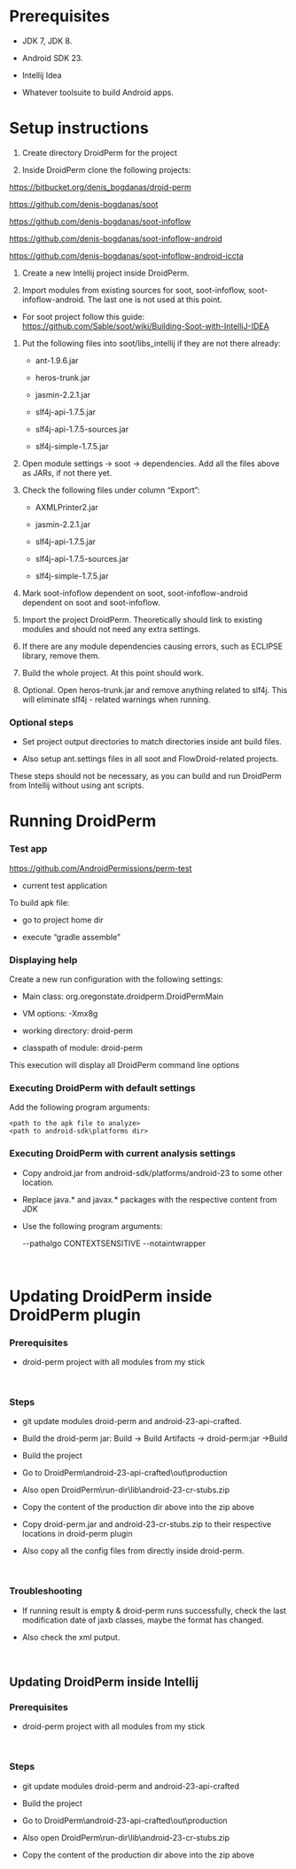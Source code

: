 Prerequisites
=============

-   JDK 7, JDK 8.

-   Android SDK 23.

-   Intellij Idea

-   Whatever toolsuite to build Android apps.

Setup instructions
==================

1.  Create directory DroidPerm for the project

2.  Inside DroidPerm clone the following projects:

<https://bitbucket.org/denis_bogdanas/droid-perm>

<https://github.com/denis-bogdanas/soot>

<https://github.com/denis-bogdanas/soot-infoflow>

<https://github.com/denis-bogdanas/soot-infoflow-android>

<https://github.com/denis-bogdanas/soot-infoflow-android-iccta>

1.  Create a new Intellij project inside DroidPerm.

2.  Import modules from existing sources for soot, soot-infoflow,
    soot-infoflow-android. The last one is not used at this point.

-   For soot project follow this guide:
    https://github.com/Sable/soot/wiki/Building-Soot-with-IntelliJ-IDEA

1.  Put the following files into soot/libs\_intellij if they are not there
    already:

    -   ant-1.9.6.jar

    -   heros-trunk.jar

    -   jasmin-2.2.1.jar

    -   slf4j-api-1.7.5.jar

    -   slf4j-api-1.7.5-sources.jar

    -   slf4j-simple-1.7.5.jar

2.  Open module settings -\> soot -\> dependencies. Add all the files above as
    JARs, if not there yet.

3.  Check the following files under column “Export”:

    -   AXMLPrinter2.jar

    -   jasmin-2.2.1.jar

    -   slf4j-api-1.7.5.jar

    -   slf4j-api-1.7.5-sources.jar

    -   slf4j-simple-1.7.5.jar

4.  Mark soot-infoflow dependent on soot, soot-infoflow-android dependent on
    soot and soot-infoflow.

5.  Import the project DroidPerm. Theoretically should link to existing modules
    and should not need any extra settings.

6.  If there are any module dependencies causing errors, such as ECLIPSE
    library, remove them.

7.  Build the whole project. At this point should work.

8.  Optional. Open heros-trunk.jar and remove anything related to slf4j. This
    will eliminate slf4j - related warnings when running.

### Optional steps

-   Set project output directories to match directories inside ant build files.

-   Also setup ant.settings files in all soot and FlowDroid-related projects.

These steps should not be necessary, as you can build and run DroidPerm from
Intellij without using ant scripts.

Running DroidPerm
=================

### Test app

<https://github.com/AndroidPermissions/perm-test>

-   current test application

To build apk file:

-   go to project home dir

-   execute “gradle assemble”

### Displaying help

Create a new run configuration with the following settings:

-   Main class: org.oregonstate.droidperm.DroidPermMain

-   VM options: -Xmx8g

-   working directory: droid-perm

-   classpath of module: droid-perm

This execution will display all DroidPerm command line options

### Executing DroidPerm with default settings

Add the following program arguments:

~~~~~~~~~~~~~~~~~~~~~~~~~~~~~~~~~~~~~~~~~~~~~~~~~~~~~~~~~~~~~~~~~~~~~~~~~~~~~~~~
<path to the apk file to analyze>
<path to android-sdk\platforms dir>
~~~~~~~~~~~~~~~~~~~~~~~~~~~~~~~~~~~~~~~~~~~~~~~~~~~~~~~~~~~~~~~~~~~~~~~~~~~~~~~~

### Executing DroidPerm with current analysis settings

-   Copy android.jar from android-sdk/platforms/android-23 to some other
    location.

-   Replace java.\* and javax.\* packages with the respective content from JDK

-   Use the following program arguments:

    \--pathalgo CONTEXTSENSITIVE --notaintwrapper

 

Updating DroidPerm inside DroidPerm plugin
==========================================

### Prerequisites

-   droid-perm project with all modules from my stick

 

### Steps

-   git update modules droid-perm and android-23-api-crafted.

-   Build the droid-perm jar: Build -\> Build Artifacts -\> droid-perm:jar
    -\>Build

-   Build the project

-   Go to DroidPerm\\android-23-api-crafted\\out\\production

-   Also open DroidPerm\\run-dir\\lib\\android-23-cr-stubs.zip

-   Copy the content of the production dir above into the zip above

-   Copy droid-perm.jar and android-23-cr-stubs.zip to their respective
    locations in droid-perm plugin

-   Also copy all the config files from directly inside droid-perm.

 

### Troubleshooting

-   If running result is empty & droid-perm runs successfully, check the last
    modification date of jaxb classes, maybe the format has changed.

-   Also check the xml putput.

 

Updating DroidPerm inside Intellij
----------------------------------

### Prerequisites

-   droid-perm project with all modules from my stick

 

### Steps

-   git update modules droid-perm and android-23-api-crafted

-   Build the project

-   Go to DroidPerm\\android-23-api-crafted\\out\\production

-   Also open DroidPerm\\run-dir\\lib\\android-23-cr-stubs.zip

-   Copy the content of the production dir above into the zip above

 
